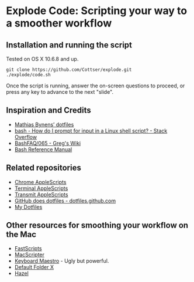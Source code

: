 # Explode Code: Scripting your way to a smoother workflow

## Installation and running the script
Tested on OS X 10.6.8 and up.

    git clone https://github.com/Cottser/explode.git
    ./explode/code.sh

Once the script is running, answer the on-screen questions to proceed, or press any key to advance to the next "slide".

## Inspiration and Credits
* [Mathias Bynens’ dotfiles](http://github.com/mathiasbynens/dotfiles)
* [bash - How do I prompt for input in a Linux shell script? - Stack Overflow](http://stackoverflow.com/questions/226703/how-do-i-prompt-for-input-in-a-linux-shell-script)
* [BashFAQ/065 - Greg's Wiki](http://mywiki.wooledge.org/BashFAQ/065)
* [Bash Reference Manual](http://www.gnu.org/software/bash/manual/bash.html#index-commands_002c-conditional)

## Related repositories
* [Chrome AppleScripts](https://github.com/Cottser/chrome-applescripts)
* [Terminal AppleScripts](https://github.com/Cottser/terminal-applescripts)
* [Transmit AppleScripts](https://github.com/Cottser/transmit-applescripts)
* [GitHub does dotfiles - dotfiles.github.com](http://dotfiles.github.com/)
* [My Dotfiles](https://github.com/Cottser/dotfiles)

## Other resources for smoothing your workflow on the Mac
* [FastScripts](http://www.red-sweater.com/fastscripts/)
* [MacScripter](http://macscripter.net/)
* [Keyboard Maestro](http://www.keyboardmaestro.com/) - Ugly but powerful.
* [Default Folder X](http://www.stclairsoft.com/DefaultFolderX/)
* [Hazel](http://www.noodlesoft.com/hazel.php)
